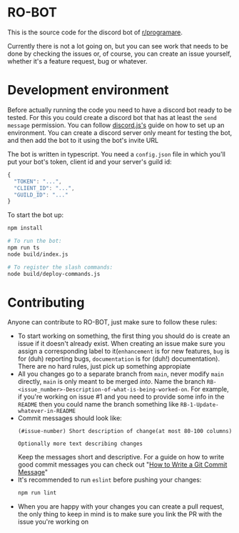 # RO-BOT
This is the source code for the discord bot of [r/programare](https://www.reddit.com/r/programare/).

Currently there is not a lot going on, but you can see work that needs to be done by checking the issues or, of course, you can create an issue yourself, whether it's a feature request, bug or whatever.

# Development environment
Before actually running the code you need to have a discord bot ready to be tested. For this you could create a discord bot that has at least the `send message` permission. You can follow [discord.js's](https://discordjs.guide/preparations/#installing-node-js) guide on how to set up an environment. You can create a discord server only meant for testing the bot, and then add the bot to it using the bot's invite URL

The bot is written in typescript. You need a `config.json` file in which you'll put your bot's token, client id and your server's guild id:
```js
{
  "TOKEN": "...",
  "CLIENT_ID": "...",
  "GUILD_ID": "..."
}
```
To start the bot up:
```sh
npm install

# To run the bot:
npm run ts
node build/index.js

# To register the slash commands:
node build/deploy-commands.js
```

# Contributing
Anyone can contribute to RO-BOT, just make sure to follow these rules:
 - To start working on something, the first thing you should do is create an issue if it doesn't already exist. When creating an issue make sure you assign a corresponding label to it(`enhancement` is for new features, `bug` is for (duh) reporting bugs, `documentation` is for (duh!) documentation). There are no hard rules, just pick up something appropiate
 - All you changes go to a separate branch from `main`, never modify `main` directly, `main` is only meant to be merged _into_. Name the branch `RB-<issue_number>-Description-of-what-is-being-worked-on`. For example, if you're working on issue #1 and you need to provide some info in the `README` then you could name the branch something like `RB-1-Update-whatever-in-README`
 - Commit messages should look like:
   ```
   (#issue-number) Short description of change(at most 80-100 columns)

   Optionally more text describing changes
   ```
   Keep the messages short and descriptive. For a guide on how to write good commit messages you can check out "[How to Write a Git Commit Message](https://chris.beams.io/posts/git-commit/)"
 - It's recommended to run `eslint` before pushing your changes:
   ```js
   npm run lint
   ```
 - When you are happy with your changes you can create a pull request, the only thing to keep in mind is to make sure you link the PR with the issue you're working on